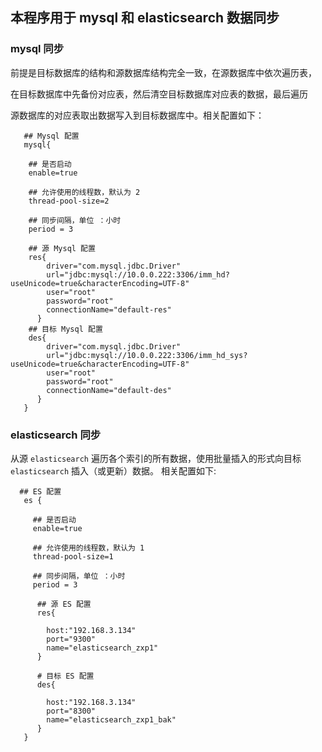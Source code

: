 ## 本程序用于 mysql 和 elasticsearch 数据同步

### mysql 同步

前提是目标数据库的结构和源数据库结构完全一致，在源数据库中依次遍历表，

在目标数据库中先备份对应表，然后清空目标数据库对应表的数据，最后遍历

源数据库的对应表取出数据写入到目标数据库中。相关配置如下：

```
   ## Mysql 配置
   mysql{
   
    ## 是否启动
    enable=true
    
    ## 允许使用的线程数，默认为 2
    thread-pool-size=2
    
    ## 同步间隔，单位 ：小时
    period = 3
    
    ## 源 Mysql 配置
    res{
        driver="com.mysql.jdbc.Driver"
        url="jdbc:mysql://10.0.0.222:3306/imm_hd?useUnicode=true&characterEncoding=UTF-8"
        user="root"
        password="root"
        connectionName="default-res"
      }
    ## 目标 Mysql 配置
    des{
        driver="com.mysql.jdbc.Driver"
        url="jdbc:mysql://10.0.0.222:3306/imm_hd_sys?useUnicode=true&characterEncoding=UTF-8"
        user="root"
        password="root"
        connectionName="default-des"
      }
   }
```
### elasticsearch 同步

从源 `elasticsearch` 遍历各个索引的所有数据，使用批量插入的形式向目标 `elasticsearch` 插入（或更新）数据。 相关配置如下:

```
  ## ES 配置
   es {
   
     ## 是否启动
     enable=true
   
     ## 允许使用的线程数，默认为 1
     thread-pool-size=1
     
     ## 同步间隔，单位 ：小时
     period = 3
    
      ## 源 ES 配置
      res{
      
        host:"192.168.3.134"
        port="9300"
        name="elasticsearch_zxp1"
      }
      
      # 目标 ES 配置
      des{
      
        host:"192.168.3.134"
        port="8300"
        name="elasticsearch_zxp1_bak"
      }
   }
```
